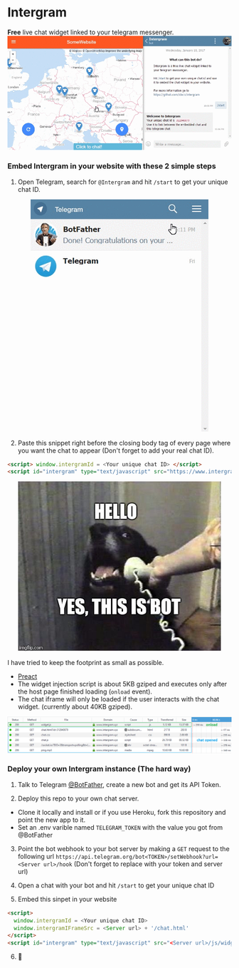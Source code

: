 # Intergram

**Free** live chat widget linked to your telegram messenger.
![](docs/intergram-demo.gif)

### Embed Intergram in your website with these 2 simple steps

1. Open Telegram, search for `@Intergram` and hit `/start` to get your unique chat ID.

  <p align="center"> <img src="docs/bot-start.gif"/> </p>

2. Paste this snippet right before the closing body tag of every page where you want the chat to appear 
(Don't forget to add your real chat ID). 

```html
<script> window.intergramId = <Your unique chat ID> </script>
<script id="intergram" type="text/javascript" src="https://www.intergram.xyz/js/widget.js"></script>
```

<p align="center"> <img src="docs/hello.jpg"/> </p>

I have tried to keep the footprint as small as possible. 
 - [Preact](https://github.com/developit/preact)
 - The widget injection script is about 5KB gziped and executes only after the host page finished loading (`onload` event).
 - The chat iframe will only be loaded if the user interacts with the chat widget. (currently about 40KB gziped).
 
 <p align="center"> <img src="docs/footprint.png"/> </p>

### Deploy your own Intergram instance (The hard way)
1. Talk to Telegram [@BotFather](https://telegram.me/botfather), create a new bot and get its API Token.

2. Deploy this repo to your own chat server. 
  - Clone it locally and install or if you use Heroku, fork this repository and point the new app to it.
  - Set an .env varible named `TELEGRAM_TOKEN` with the value you got from @BotFather

3. Point the bot webhook to your bot server by making a `GET` request to the following url
  `https://api.telegram.org/bot<TOKEN>/setWebhook?url=<Server url>/hook`
  (Don't forget to replace with your token and server url)

4. Open a chat with your bot and hit `/start` to get your unique chat ID

5. Embed this sinpet in your website
  ```html
  <script> 
    window.intergramId = <Your unique chat ID>
    window.intergramIFrameSrc = <Server url> + '/chat.html'
  </script>
  <script id="intergram" type="text/javascript" src="<Server url>/js/widget.js"></script>
  ```
6. :tada:
